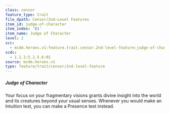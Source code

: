 ```yaml
---
class: censor
feature_type: trait
file_dpath: Censor/2nd-Level Features
item_id: judge-of-character
item_index: '01'
item_name: Judge of Character
level: 2
scc:
  - mcdm.heroes.v1:feature.trait.censor.2nd-level-feature:judge-of-character
scdc:
  - 1.1.1:5.2.5.6:01
source: mcdm.heroes.v1
type: feature/trait/censor/2nd-level-feature
---
```


##### Judge of Character

Your focus on your fragmentary visions grants divine insight into the world and its creatures beyond your usual senses. Whenever you would make an Intuition test, you can make a Presence test instead.
